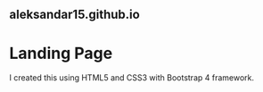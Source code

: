 ## aleksandar15.github.io
# Landing Page
I created this using HTML5 and CSS3 with Bootstrap 4 framework.
